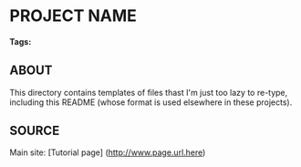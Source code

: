 # PROJECT NAME

#### Tags:

## ABOUT
This directory contains templates of files thast I'm just too lazy to re-type,
including this README (whose format is used elsewhere in these projects).

## SOURCE
Main site: [Tutorial page] (http://www.page.url.here)
